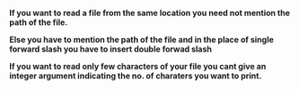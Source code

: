 **If you want to read a file from the same location you need not mention the path of the file.**

**Else you have to mention the path of the file and in the place of single forward slash you have to insert double forwad slash**

**If you want to read only few characters of your file you cant give an integer argument indicating the no. of charaters you want to print.**
